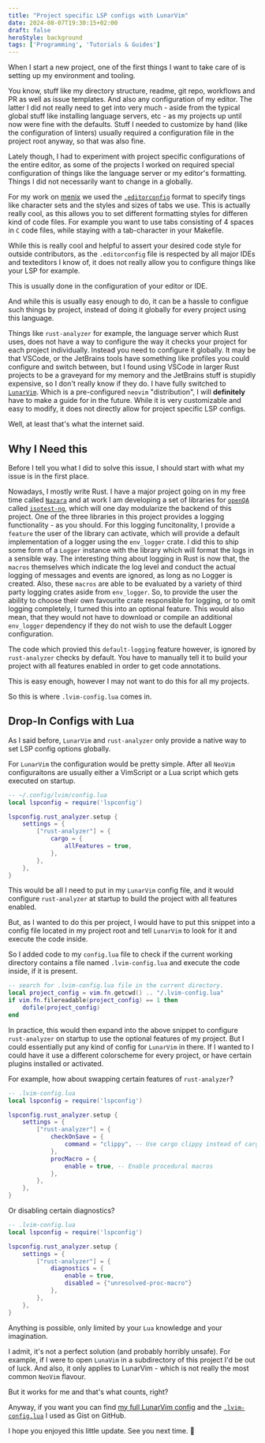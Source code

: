 ```yaml
---
title: "Project specific LSP configs with LunarVim"
date: 2024-08-07T19:30:15+02:00
draft: false
heroStyle: background
tags: ['Programming', 'Tutorials & Guides']
---
```


When I start a new project, one of the first things I want to take care of is setting 
up my environment and tooling.

You know, stuff like my directory structure, readme, git repo, workflows and PR as well as 
issue templates. And also any configuration of my editor.
The latter I did not really need to get into very much - aside from the typical global stuff 
like installing language servers, etc - as my projects up until now were 
fine with the defaults.
Stuff I needed to customize by hand (like the configuration of linters) usually required a 
configuration file in the project root anyway, so that was also fine.

Lately though, I had to experiment with project specific configurations of the entire editor,
as some of the projects I worked on required special configuration of things like the language 
server or my editor's formatting. Things I did not necessarily want to change in a globally.

For my work on [menix](https://github.com/menix-os) we used the [`.editorconfig`](https://editorconfig.org) 
format to specify tings like character sets and the styles and sizes of tabs we use. 
This is actually really cool, as this allows you to set different formatting styles for differen 
kind of code files. For example you want to use tabs consisting of 4 spaces in `C` code files, while 
staying with a tab-character in your Makefile.

While this is really cool and helpful to assert your desired code style for outside contributors, as 
the `.editorconfig` file is respected by all major IDEs and texteditors I know of, it does not really 
allow you to configure things like your LSP for example.

This is usually done in the configuration of your editor or IDE.

And while this is usually easy enough to do, it can be a hassle to configue such things by project, 
instead of doing it globally for every project using this language.

Things like `rust-analyzer` for example, the language server which Rust uses, does not have a way to 
configure the way it checks your project for each project individually. Instead you need to configure 
it globally.
It may be that VSCode, or the JetBrains tools have something like profiles you could configure and 
switch between, but I found using VSCode in larger Rust projects to be a graveyard for my memory 
and the JetBrains stuff is stupidly expensive, so I don't really know if they do.
I have fully switched to [`LunarVim`](https://lunarvim.org). Which is a pre-configured `neovim` "distribution",
I will **definitely** have to make a guide for in the future. While it is very customizable and easy to modify,
it does not directly allow for project specific LSP configs.

Well, at least that's what the internet said.

## Why I Need this

Before I tell you what I did to solve this issue, I should start with what my issue is in the first place.

Nowadays, I mostly write Rust. I have a major project going on in my free time called [`Nazara`](https://github.com/The-Nazara-Project) 
and at work I am developing a set of libraries for [`openQA`](https://open.qa) called [`isotest-ng`](https://github.com/ByteOtter/isotest-ng),
which will one day modularize the backend of this project.
One of the three libraries in this project provides a logging functionality - as you should.
For this logging funcitonality, I provide a `feature` the user of the library can activate, which will provide a default implementation 
of a logger using the `env_logger` crate. I did this to ship some form of a `Logger` instance with the library which will format the 
logs in a sensible way.
The interesting thing about logging in Rust is now that, the `macros` themselves which indicate the log level and conduct the actual 
logging of messages and events are ignored, as long as no Logger is created. Also, these `macros` are able to be evaluated by a variety 
of third party logging crates aside from `env_logger`. So, to provide the user the ability to choose their own favourite crate responsible 
for logging, or to omit logging completely, I turned this into an optional feature.
This would also mean, that they would not have to download or compile an additional `env_logger` dependency if they do not wish to use 
the default Logger configuration.

The code which provied this `default-logging` feature however, is ignored by `rust-analyzer` checks by default. 
You have to manually tell it to build your project with all features enabled in order to get code annotations.

This is easy enough, however I may not want to do this for all my projects.

So this is where `.lvim-config.lua` comes in.

## Drop-In Configs with Lua

As I said before, `LunarVim` and `rust-analyzer` only provide a native way to set LSP config options globally.

For `LunarVim` the configuration would be pretty simple. After all `NeoVim` configuraitons are usually either 
a VimScript or a Lua script which gets executed on startup.

```lua
-- ~/.config/lvim/config.lua
local lspconfig = require('lspconfig')

lspconfig.rust_analyzer.setup {
    settings = {
        ["rust-analyzer"] = {
            cargo = {
                allFeatures = true,
            },
        },
    },
}
```

This would be all I need to put in my `LunarVim` config file, and it would configure `rust-analyzer` at startup to build 
the project with all features enabled.

But, as I wanted to do this per project, I would have to put this snippet into a config file located in my project root and tell 
`LunarVim` to look for it and execute the code inside.

So I added code to my `config.lua` file to check if the current working directory contains a file named `.lvim-config.lua` and execute 
the code inside, if it is present.

```lua
-- search for .lvim-config.lua file in the current directory.
local project_config = vim.fn.getcwd() .. "/.lvim-config.lua"
if vim.fn.filereadable(project_config) == 1 then
    dofile(project_config)
end
```

In practice, this would then expand into the above snippet to configure `rust-analyzer` on startup to use the optional features of my 
project.
But I could essentially put any kind of config for `LunarVim` in there. If I wanted to I could have it use a different colorscheme for 
every project, or have certain plugins installed or activated.

For example, how about swapping certain features of `rust-analyzer`?

```lua
-- .lvim-config.lua
local lspconfig = require('lspconfig')

lspconfig.rust_analyzer.setup {
    settings = {
        ["rust-analyzer"] = {
            checkOnSave = {
                command = "clippy", -- Use cargo clippy instead of cargo check
            },
            procMacro = {
                enable = true, -- Enable procedural macros
            },
        },
    },
}
```

Or disabling certain diagnostics?

```lua
-- .lvim-config.lua
local lspconfig = require('lspconfig')

lspconfig.rust_analyzer.setup {
    settings = {
        ["rust-analyzer"] = {
            diagnostics = {
                enable = true,
                disabled = {"unresolved-proc-macro"}
            },
        },
    },
}
```

Anything is possible, only limited by your `Lua` knowledge and your imagination.

I admit, it's not a perfect solution (and probably horribly unsafe). For example, if I were to open `LunaVim` in a subdirectory of this 
project I'd be out of luck. And also, it only applies to LunarVim - which is not really the most common `NeoVim` flavour.

But it works for me and that's what counts, right?

Anyway, if you want you can find [my full LunarVim config](https://gist.github.com/ByteOtter/1465245bb65d9802e8c0bdd4d3d337b6) 
and the [`.lvim-config.lua`](https://gist.github.com/ByteOtter/e58999eb079e843fdac15a94d6d6463b) I used as Gist on GitHub.

I hope you enjoyed this little update. See you next time. :otter:
